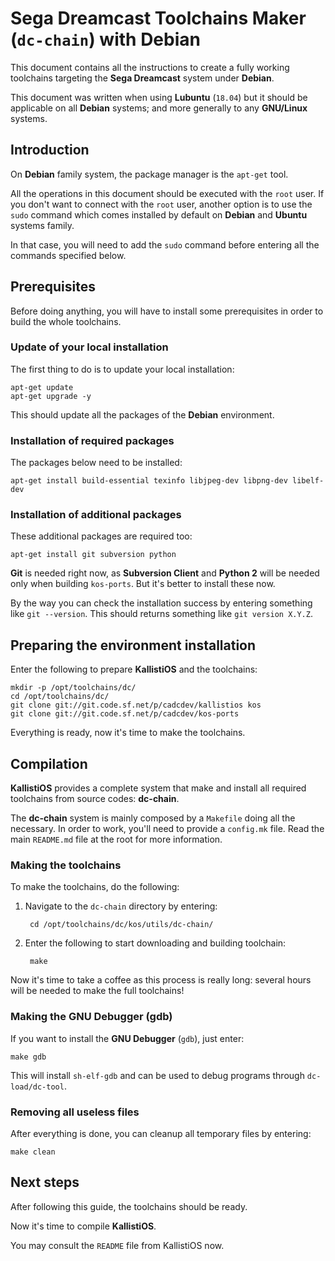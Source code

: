# Sega Dreamcast Toolchains Maker (`dc-chain`) with Debian #

This document contains all the instructions to create a fully working
toolchains targeting the **Sega Dreamcast** system under **Debian**.

This document was written when using **Lubuntu** (`18.04`) but it should be
applicable on all **Debian** systems; and more generally to any **GNU/Linux**
systems.

## Introduction ##

On **Debian** family system, the package manager is the `apt-get` tool.

All the operations in this document should be executed with the `root` user. If 
you don't want to connect with the `root` user, another option is to use
the `sudo` command which comes installed by default on **Debian** and
**Ubuntu** systems family.

In that case, you will need to add the `sudo` command before entering all the
commands specified below.

## Prerequisites ##

Before doing anything, you will have to install some prerequisites in order to
build the whole toolchains.

### Update of your local installation ###

The first thing to do is to update your local installation:

	apt-get update
	apt-get upgrade -y	

This should update all the packages of the **Debian** environment.

### Installation of required packages ###

The packages below need to be installed:

	apt-get install build-essential texinfo libjpeg-dev libpng-dev libelf-dev

### Installation of additional packages ###

These additional packages are required too:

	apt-get install git subversion python

**Git** is needed right now, as **Subversion Client** and **Python 2** will be
needed only when building `kos-ports`. But it's better to install these now.

By the way you can check the installation success by entering something like
`git --version`. This should returns something like `git version X.Y.Z`.

## Preparing the environment installation ##

Enter the following to prepare **KallistiOS** and the toolchains:

	mkdir -p /opt/toolchains/dc/
	cd /opt/toolchains/dc/
	git clone git://git.code.sf.net/p/cadcdev/kallistios kos
	git clone git://git.code.sf.net/p/cadcdev/kos-ports

Everything is ready, now it's time to make the toolchains.

## Compilation ##

**KallistiOS** provides a complete system that make and install all required
toolchains from source codes: **dc-chain**.

The **dc-chain** system is mainly composed by a `Makefile` doing all the
necessary. In order to work, you'll need to provide a `config.mk` file. Read
the main `README.md` file at the root for more information.

### Making the toolchains ###

To make the toolchains, do the following:

1. Navigate to the `dc-chain` directory by entering:

		cd /opt/toolchains/dc/kos/utils/dc-chain/
	
2. Enter the following to start downloading and building toolchain:

		make

Now it's time to take a coffee as this process is really long: several hours
will be needed to make the full toolchains!

### Making the GNU Debugger (gdb) ###

If you want to install the **GNU Debugger** (`gdb`), just enter:

	make gdb

This will install `sh-elf-gdb` and can be used to debug programs through
`dc-load/dc-tool`.

### Removing all useless files ###

After everything is done, you can cleanup all temporary files by entering:

	make clean

## Next steps ##

After following this guide, the toolchains should be ready.

Now it's time to compile **KallistiOS**.

You may consult the `README` file from KallistiOS now.
